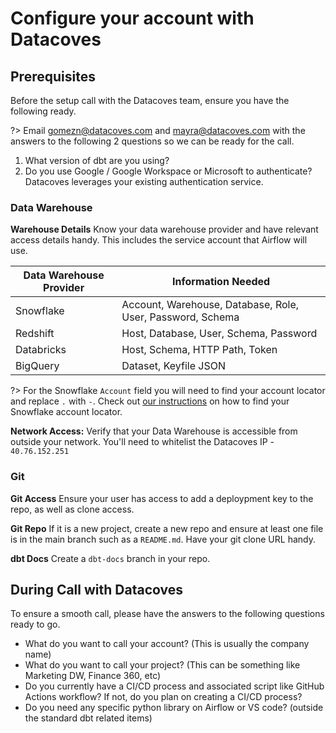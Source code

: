 # Configure your account with Datacoves

## Prerequisites

Before the setup call with the Datacoves team, ensure you have the following ready.

?> Email gomezn@datacoves.com and mayra@datacoves.com with the answers to the following 2 questions so we can be ready for the call.
1. What version of dbt are you using?
2. Do you use Google / Google Workspace or Microsoft to authenticate? Datacoves leverages your existing authentication service.

### Data Warehouse

**Warehouse Details** Know your data warehouse provider and have relevant access details handy. This includes the service account that Airflow will use.  
        
| Data Warehouse Provider | Information Needed |
| --- | --- |
| Snowflake | Account, Warehouse, Database, Role, User, Password, Schema |
| Redshift | Host, Database, User, Schema, Password |
| Databricks | Host, Schema, HTTP Path, Token |
| BigQuery | Dataset, Keyfile JSON |

?> For the Snowflake `Account` field you will need to find your account locator and replace `.` with `-`. Check out [our instructions](reference/admin-menu/connection_templates.md#for-snowflake-the-available-fields-are) on how to find your Snowflake account locator.

**Network Access:** Verify that your Data Warehouse is accessible from outside your network. You'll need to whitelist the Datacoves IP - `40.76.152.251`

### Git

**Git Access** Ensure your user has access to add a deploypment key to the repo, as well as clone access.

**Git Repo** If it is a new project, create a new repo and ensure at least one file is in the main branch such as a `README.md`. Have your git clone URL handy.

**dbt Docs** Create a `dbt-docs` branch in your repo.

## During Call with Datacoves
To ensure a smooth call, please have the answers to the following questions ready to go. 

- What do you want to call your account? (This is usually the company name)
- What do you want to call your project? (This can be something like Marketing DW, Finance 360, etc)
- Do you currently have a CI/CD process and associated script like GitHub Actions workflow? If not, do you plan on creating a CI/CD process?
- Do you need any specific python library on Airflow or VS code? (outside the standard dbt related items)

